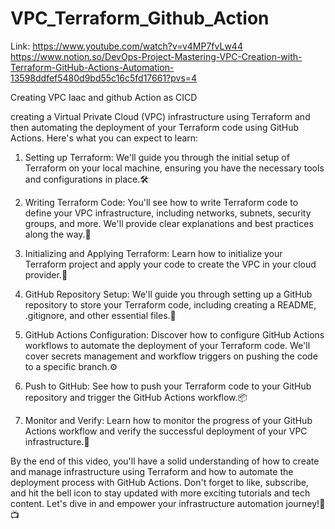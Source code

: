 # VPC_Terraform_Github_Action
Link: https://www.youtube.com/watch?v=v4MP7fvLw44
https://www.notion.so/DevOps-Project-Mastering-VPC-Creation-with-Terraform-GitHub-Actions-Automation-13598ddfef5480d9bd55c16c5fd17661?pvs=4


Creating VPC Iaac and github Action as CICD

creating a Virtual Private Cloud (VPC) infrastructure using Terraform and then automating the deployment of your Terraform code using GitHub Actions.
Here's what you can expect to learn:


1. Setting up Terraform: We'll guide you through the initial setup of Terraform on your local machine, ensuring you have the necessary tools and configurations in place.🛠️

2. Writing Terraform Code: You'll see how to write Terraform code to define your VPC infrastructure, including networks, subnets, security groups, and more. We'll provide clear explanations and best practices along the way.📝

3. Initializing and Applying Terraform: Learn how to initialize your Terraform project and apply your code to create the VPC in your cloud provider.🌟

4. GitHub Repository Setup: We'll guide you through setting up a GitHub repository to store your Terraform code, including creating a README, .gitignore, and other essential files.📂

5. GitHub Actions Configuration: Discover how to configure GitHub Actions workflows to automate the deployment of your Terraform code. We'll cover secrets management and workflow triggers on pushing the code to a specific branch.⚙️

6. Push to GitHub: See how to push your Terraform code to your GitHub repository and trigger the GitHub Actions workflow.📦

7. Monitor and Verify: Learn how to monitor the progress of your GitHub Actions workflow and verify the successful deployment of your VPC infrastructure.🧐

By the end of this video, you'll have a solid understanding of how to create and manage infrastructure using Terraform and how to automate the deployment process with GitHub Actions. Don't forget to like, subscribe, and hit the bell icon to stay updated with more exciting tutorials and tech content. Let's dive in and empower your infrastructure automation journey!💪📺
